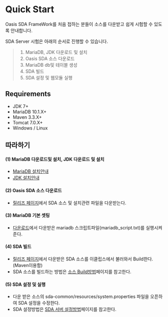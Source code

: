 # Quick Start

Oasis SDA FrameWork를 처음 접하는 분들이 소스를 다운받고 쉽게 시험할 수 있도록 안내합니다.

SDA Server 시험은 아래의 순서로 진행할 수 있습니다.

> 1. MariaDB, JDK 다운로드 및 설치
> 2. Oasis SDA 소스 다운로드
> 3. MariaDB db및 테이블 생성
> 4. SDA 빌드
> 5. SDA 설정 및 웹모듈 실행

## Requirements
* JDK 7+ 
* MariaDB 10.1.X+
* Maven 3.3.X+
* Tomcat 7.0.X+
* Windows / Linux  

## 따라하기

#### (1) MariaDB 다운로드및 설치, JDK 다운로드 및 설치
 - [MariaDB 설치안내](https://mariadb.com/products/get-started)
 - [JDK 설치안내](http://docs.oracle.com/javase/7/docs/webnotes/install/)

#### (2) Oasis SDA 소스 다운로드
 - [릴리즈 페이지](https://github.com/iotoasis/SDA/releases)에서 SDA 소스 및 설치관련 파일을 다운받는다.

#### (3) MariaDB 기본 셋팅
 - [다운로드](./sda-doc/mariadb_script.txt)에서 다운받은 mariadb 스크립트파일(mariadb_script.txt)를 실행시켜준다.

#### (4) SDA 빌드
 - [릴리즈 페이지](https://github.com/iotoasis/SDA/releases)에서 다운받은 SDA 소스를 이클립스에서 불러와서 Build한다.(Maven이용함)
 - SDA 소스를 빌드하는 방법은 [소스 Build방법](https://github.com/build_eclipse.md)페이지를 참고한다.

#### (5) SDA 설정 및 실행
 - 다운 받은 소스의 sda-common/resources/system.properties 파일을 오픈하여 SDA 설정을 수정한다.
 - SDA 설정방법은 [SDA 서버 설정방법](https://github.com/configuration.md)페이지를 참고한다.

<br>
<br>

